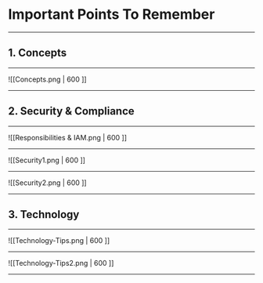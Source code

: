 # Important Points To Remember
---

## 1. Concepts

---

![[Concepts.png | 600 ]]

---

## 2. Security & Compliance 

---


![[Responsibilities & IAM.png | 600 ]]

---

![[Security1.png | 600 ]]

---

![[Security2.png | 600 ]]

---

## 3. Technology

---

![[Technology-Tips.png | 600 ]]

---

![[Technology-Tips2.png | 600 ]]

---
